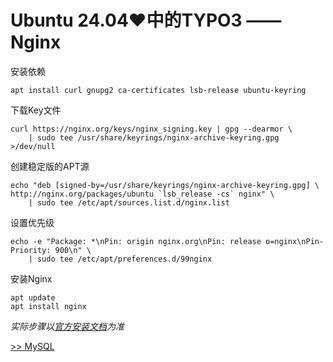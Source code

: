 # Ubuntu 24.04♥中的TYPO3 —— Nginx

安装依赖

    apt install curl gnupg2 ca-certificates lsb-release ubuntu-keyring

下载Key文件

    curl https://nginx.org/keys/nginx_signing.key | gpg --dearmor \
        | sudo tee /usr/share/keyrings/nginx-archive-keyring.gpg >/dev/null

创建稳定版的APT源

    echo "deb [signed-by=/usr/share/keyrings/nginx-archive-keyring.gpg] \
    http://nginx.org/packages/ubuntu `lsb_release -cs` nginx" \
        | sudo tee /etc/apt/sources.list.d/nginx.list

设置优先级

    echo -e "Package: *\nPin: origin nginx.org\nPin: release o=nginx\nPin-Priority: 900\n" \
        | sudo tee /etc/apt/preferences.d/99nginx

安装Nginx

    apt update
    apt install nginx

*实际步骤以[官方安装文档](http://nginx.org/en/linux_packages.html#Ubuntu)为准*

[>> MySQL](MySQL.md)